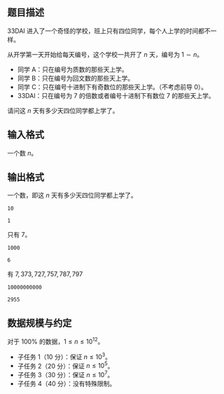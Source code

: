## 题目描述

33DAI 进入了一个奇怪的学校，班上只有四位同学，每个人上学的时间都不一样。

从开学第一天开始给每天编号，这个学校一共开了 $n$ 天，编号为 $1\sim n$。

- 同学 A：只在编号为质数的那些天上学。
- 同学 B：只在编号为回文数的那些天上学。
- 同学 C：只在编号十进制下有奇数位的那些天上学。（不考虑前导 $0$）。
- 33DAI：只在编号为 $7$ 的倍数或者编号十进制下有数位 $7$ 的那些天上学。

请问这 $n$ 天有多少天四位同学都上学了。

## 输入格式

一个数 $n$。

## 输出格式

一个数，即这 $n$ 天有多少天四位同学都上学了。

```input1
10
```

```output1
1
```

只有 $7$。

```input2
1000
```

```output2
6
```

有 $7,373,727,757,787,797$ 

```input3
10000000000
```

```output3
2955
```

## 数据规模与约定

对于 $100\%$ 的数据，$1 \le n \le 10^{12}$。

- 子任务 1（10 分）：保证 $n\le 10^3$。
- 子任务 2（20 分）：保证 $n\le 10^5$。
- 子任务 3（30 分）：保证 $n\le 10^7$。
- 子任务 4（40 分）：没有特殊限制。

